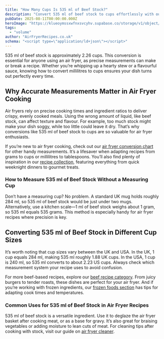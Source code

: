 ```yaml
---
title: "How Many Cups Is 535 ml of Beef Stock?"
description: "Convert 535 ml of beef stock to cups effortlessly with our simple guide. Perfect for air fryer recipes and precise cooking measurements."
pubDate: 2025-08-11T00:00:00.000Z
heroImage: "https://klueoymssxwfnxsvcyhv.supabase.co/storage/v1/object/public/md/how-many-cups-is-535-ml-of-beef-stock-195d9ebf.webp"
tags:
  - "volume"
author: "AirFryerRecipes.co.uk"
schema: "<script type=\"application/ld+json\"></script>"
---
```


<p>535 ml of beef stock is approximately 2.26 cups. This conversion is essential for anyone using an air fryer, as precise measurements can make or break a recipe. Whether you’re whipping up a hearty stew or a flavourful sauce, knowing how to convert millilitres to cups ensures your dish turns out perfectly every time.</p>

<h2>Why Accurate Measurements Matter in Air Fryer Cooking</h2>  
<p>Air fryers rely on precise cooking times and ingredient ratios to deliver crispy, evenly cooked meals. Using the wrong amount of liquid, like beef stock, can affect texture and flavour. For example, too much stock might make your dish soggy, while too little could leave it dry. That’s why conversions like 535 ml of beef stock to cups are so valuable for air fryer enthusiasts.</p>  
<p>If you’re new to air fryer cooking, check out our <a href=https://www.airfryerrecipe.co.uk/air-fryer-conversion-chart>air fryer conversion chart</a> for other handy measurements. It’s a lifesaver when adapting recipes from grams to cups or millilitres to tablespoons. You’ll also find plenty of inspiration in our <a href=https://www.airfryerrecipe.co.uk/recipes>recipe collection</a>, featuring everything from quick weeknight dinners to gourmet treats.</p>

<h3>How to Measure 535 ml of Beef Stock Without a Measuring Cup</h3>  
<p>Don’t have a measuring cup? No problem. A standard UK mug holds roughly 284 ml, so 535 ml of beef stock would be just under two mugs. Alternatively, use a kitchen scale—1 ml of beef stock weighs about 1 gram, so 535 ml equals 535 grams. This method is especially handy for air fryer recipes where precision is key.</p>

<h2>Converting 535 ml of Beef Stock in Different Cup Sizes</h2>  
<p>It’s worth noting that cup sizes vary between the UK and USA. In the UK, 1 cup equals 284 ml, making 535 ml roughly 1.88 UK cups. In the USA, 1 cup is 240 ml, so 535 ml converts to about 2.23 US cups. Always check which measurement system your recipe uses to avoid confusion.</p>  
<p>For more beef-based recipes, explore our <a href=https://www.airfryerrecipe.co.uk/recipe-category/beef>beef recipe category</a>. From juicy burgers to tender roasts, these dishes are perfect for your air fryer. And if you’re working with frozen ingredients, our <a href=https://www.airfryerrecipe.co.uk/recipe-category/frozen-foods>frozen foods section</a> has tips for adapting cook times and temperatures.</p>

<h3>Common Uses for 535 ml of Beef Stock in Air Fryer Recipes</h3>  
<p>535 ml of beef stock is a versatile ingredient. Use it to deglaze the air fryer basket after cooking meat, or as a base for gravy. It’s also great for braising vegetables or adding moisture to lean cuts of meat. For cleaning tips after cooking with stock, visit our guide on <a href=https://www.airfryerrecipe.co.uk/air-fryer-cleaner>air fryer cleaner</a>.</p>